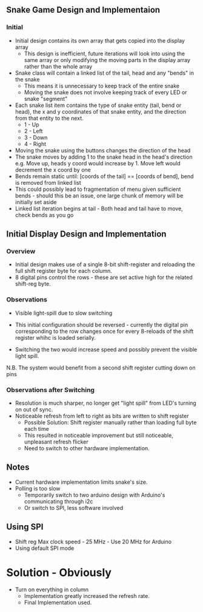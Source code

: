 ## Snake Game Design and Implementaion
### Initial
- Initial design contains its own array that gets copied into the display array
    - This design is inefficient, future iterations will look into using the same array or only
        modifying the moving parts in the display array rather than the whole array
- Snake class will contain a linked list of the tail, head and any "bends" in the snake
    - This means it is unnecessary to keep track of the entire snake
    - Moving the snake does not involve keeping track of every LED or snake "segment"
- Each snake list item contains the type of snake entity (tail, bend or head), the x and y coordinates of that snake entity, and the direction from that entity to the next.
    - 1 - Up
    - 2 - Left
    - 3 - Down
    - 4 - Right
- Moving the snake using the buttons changes the direction of the head
- The snake moves by adding 1 to the snake head in the head's direction e.g. Move up, heads y coord would increase by 1. Move left would decrement the x coord by one
- Bends remain static until: [coords of the tail] == [coords of bend], bend is removed from linked list
- This could possibly lead to fragmentation of menu given sufficient bends - should this be an issue,
    one large chunk of memory will be initially set aside
- Linked list iteration begins at tail - Both head and tail have to move, check bends as you go

## Initial Display Design and Implementation
### Overview
- Initial design makes use of a single 8-bit shift-register and reloading the full shift register byte for each column. 
- 8 digital pins control the rows - these are set active high for the related shift-reg byte.

### Observations
- Visible light-spill due to slow switching

- This initial configuration should be reversed - currently the digital pin corresponding to the row changes once for every 8-reloads of the shift register whihc is loaded serially.
- Switching the two would increase speed and possibly prevent the visible light spill.

N.B. The system would benefit from a second shift register cutting down on pins

### Observations after Switching
- Resolution is much sharper, no longer get "light spill" from LED's turning on out of sync.
- Noticeable refresh from left to right as bits are written to shift register
    -   Possible Solution: Shift register manually rather than loading full byte each time
    -   This resulted in noticeable improvement but still noticeable, unpleasant refresh flicker
    -   Need to switch to other hardware implementation.

## Notes

- Current hardware implementation limits snake's size. 
- Polling is too slow
    - Temporarily switch to two arduino design with Arduino's communicating through i2c
    - Or switch to SPI, less software involved

## Using SPI
- Shift reg Max clock speed - 25 MHz - Use 20 MHz for Arduino
- Using default SPI mode

# Solution - Obviously
- Turn on everything in column
    - Implementation greatly increased the refresh rate.
    - Final Implementation used.